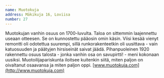```yaml
---
name: Muotokuja
address: Mäkikuja 16, Loviisa
number: 27
---
```

Muotokujan vanhin osuus on 1700-luvulta. Taloa on sittemmin laajennettu useaan otteesen. Se on kunnostettu pääosin omin käsin. Viisi kesää vienyt remontti oli odotettua suurempi, sillä runkorakenteetkin oli uusittava - vain katuosuuden ja päätyjen hirsiseinät saivat jäädä. Pihanpuoleinen 1920 rakennettu osuus talosta - jonka vanhin osa on savupirtti! - meni kokonaan uusiksi. Muotoilijapariskunta iloitsee kuitenkin siitä, miten paljon on oivaltanut osaavansa ja miten paljon oppi. [www.muotokuja.com](http://www.muotokuja.com)